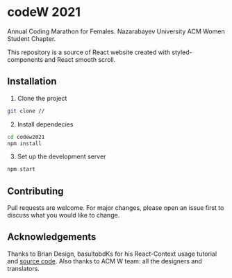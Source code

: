 # codeW 2021
Annual Coding Marathon for Females. Nazarabayev University ACM Women Student Chapter.

This repository is a source of React website created with styled-components and React smooth scroll.

## Installation
1. Clone the project
```bash
git clone //
```
2. Install dependecies
```bash
cd codew2021
npm install
```
3. Set up the development server
```bash
npm start
```

## Contributing
Pull requests are welcome. For major changes, please open an issue first to discuss what you would like to change.

## Acknowledgements 
Thanks to Brian Design, basultobdKs for his React-Context usage tutorial and [source code](https://codesandbox.io/s/react-context-multilanguage-4cjib).
Also thanks to ACM W team: all the designers and translators.
